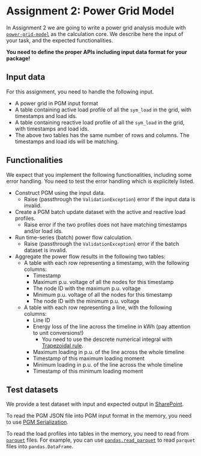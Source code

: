 # Assignment 2: Power Grid Model

In Assignment 2 we are going to write a power grid analysis module
with [`power-grid-model`](https://power-grid-model.readthedocs.io/en/stable/) as the calculation core.
We describe here the input of your task, and the expected functionalities.

**You need to define the proper APIs including input data format for your package!**

## Input data

For this assignment, you need to handle the following input.

* A power grid in PGM input format
* A table containing active load profile of all the `sym_load` in the grid, with timestamps and load ids.
* A table containing reactive load profile of all the `sym_load` in the grid, with timestamps and load ids.
* The above two tables has the same number of rows and columns. The timestamps and load ids will be matching.

## Functionalities

We expect that you implement the following functionalities, including some error handling.
You need to test the error handling which is explicitely listed.

* Construct PGM using the input data.
  * Raise (passthrough the `ValidationException`) error if the input data is invalid.
* Create a PGM batch update dataset with the active and reactive load profiles.
  * Raise error if the two profiles does not have matching timestamps and/or load ids.
* Run time-series (batch) power flow calculation.
  * Raise (passthrough the `ValidationException`) error if the batch dataset is invalid.
* Aggregate the power flow results in the following two tables:
  * A table with each row representing a timestamp, with the following columns:
    * Timestamp
    * Maximum p.u. voltage of all the nodes for this timestamp
    * The node ID with the maximum p.u. voltage
    * Minimum p.u. voltage of all the nodes for this timestamp
    * The node ID with the minimum p.u. voltage
  * A table with each row representing a line, with the following columns:
    * Line ID
    * Energy loss of the line across the timeline in kWh (pay attention to unit conversions!)
      * You need to use the descrete numerical integral with [Trapezoidal rule](https://en.wikipedia.org/wiki/Trapezoidal_rule).
    * Maximum loading in p.u. of the line across the whole timeline
    * Timestamp of this maximum loading moment
    * Minimum loading in p.u. of the line across the whole timeline
    * Timestamp of this minimum loading moment

## Test datasets

We provide a test dataset with input and expected output in [SharePoint](https://tuenl.sharepoint.com/:f:/s/5XWG0-PowerSystemCalculationandSimualtion/EmbTZJRBIflBtkTm8txF-kcBgitgYLmJZz75Dwv9L5bZxw?e=2s8fyt).

To read the PGM JSON file into PGM input format in the memory, you need to use [PGM Serialization](https://power-grid-model.readthedocs.io/en/stable/examples/Serialization%20Example.html).

To read the load profiles into tables in the memory, you need to read from [`parquet`](https://parquet.apache.org/) files.
For example, you can use [`pandas.read_parquet`](https://pandas.pydata.org/pandas-docs/stable/reference/api/pandas.read_parquet.html)
to read `parquet` files into `pandas.DataFrame`.
